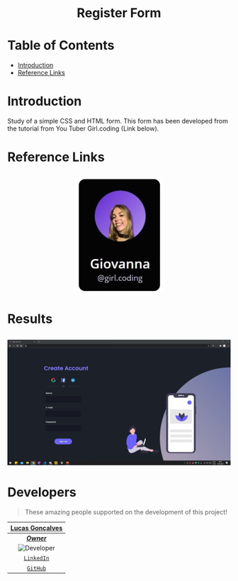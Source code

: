 <h1 align="center">
    Register Form <br>

</h1>

# Table of Contents
- [Introduction](#Introduction)
- [Reference Links](#Reference-Links)

# Introduction 

Study of a simple CSS and HTML form. This form has been developed from the tutorial from You Tuber Girl.coding (Link below).


# Reference Links
<h2 align="center"><a href="https://giovannamoeller.github.io/links/" target="_blank"><img alt="Girl Coding" title="Instructor" src="https://raw.githubusercontent.com/Auriflanos/Register-Form/main/SharedScreenshot.jpg" width="200px"/></a></h2>

# **Results**
<h2 align="center"><img alt="Register_Form" title="Register_Form" src="https://raw.githubusercontent.com/Auriflanos/Register-Form/main/FinalResults.jpg" width="800px" /></h2>

# **Developers**

> These amazing people supported on the development of this project!

| <a href="https://github.com/Auriflanos" target="_blank">**Lucas Gonçalves**</a> | 
| :---: |
| <a href="https://github.com/Auriflanos" target="_blank">***Owner***</a> |
|<img alt="Developer" title="Developer" src="https://avatars0.githubusercontent.com/u/66454089?s=460&u=7d44989a97508ae37a8d5d81fb1bf19e005f15e9&v=4" width="130px" />| 
| <a href="https://www.linkedin.com/in/lucasrgoncalves/" target="_blank">`LinkedIn`</a> | 
| <a href="https://github.com/Auriflanos" target="_blank">`GitHub`</a> 
